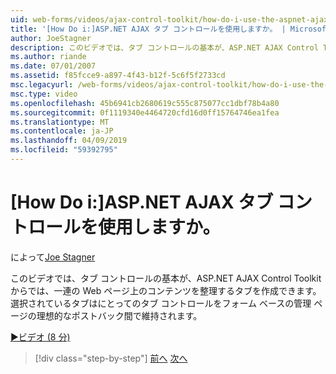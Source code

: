 ```yaml
---
uid: web-forms/videos/ajax-control-toolkit/how-do-i-use-the-aspnet-ajax-tabs-control
title: '[How Do i:]ASP.NET AJAX タブ コントロールを使用しますか。 | Microsoft Docs'
author: JoeStagner
description: このビデオでは、タブ コントロールの基本が、ASP.NET AJAX Control Toolkit からでは上のコンテンツを整理するタブのセットを作成できます.
ms.author: riande
ms.date: 07/01/2007
ms.assetid: f85fcce9-a897-4f43-b12f-5c6f5f2733cd
msc.legacyurl: /web-forms/videos/ajax-control-toolkit/how-do-i-use-the-aspnet-ajax-tabs-control
msc.type: video
ms.openlocfilehash: 45b6941cb2680619c555c875077cc1dbf78b4a80
ms.sourcegitcommit: 0f1119340e4464720cfd16d0ff15764746ea1fea
ms.translationtype: MT
ms.contentlocale: ja-JP
ms.lasthandoff: 04/09/2019
ms.locfileid: "59392795"
---
```

# <a name="how-do-i-use-the-aspnet-ajax-tabs-control"></a>[How Do i:]ASP.NET AJAX タブ コントロールを使用しますか。

によって[Joe Stagner](https://github.com/JoeStagner)

このビデオでは、タブ コントロールの基本が、ASP.NET AJAX Control Toolkit からでは、一連の Web ページ上のコンテンツを整理するタブを作成できます。 選択されているタブはにとってのタブ コントロールをフォーム ベースの管理 ページの理想的なポストバック間で維持されます。

[&#9654;ビデオ (8 分)](https://channel9.msdn.com/Blogs/ASP-NET-Site-Videos/how-do-i-use-the-aspnet-ajax-tabs-control)

> [!div class="step-by-step"]
> [前へ](how-do-i-use-the-aspnet-ajax-resizablecontrol-extender.md)
> [次へ](how-do-i-use-the-aspnet-ajax-slideshow-extender.md)
